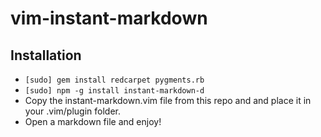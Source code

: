 vim-instant-markdown
====================

Installation
------------
- `[sudo] gem install redcarpet pygments.rb`
- `[sudo] npm -g install instant-markdown-d`
- Copy the instant-markdown.vim file from this repo and and place it in your .vim/plugin folder.
- Open a markdown file and enjoy!
